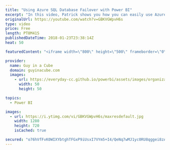 ```yaml
---
title: "Using Azure SQL Database Failover with Power BI"
excerpt: "In this video, Patrick shows you how you can easily use Azure SQL Database Failover Groups with Power BI to ensure you have access to your data. Connecting to an Azure SQL Database Failover Group from Power BI is easier than connecting to a secondary replica of an Always On Availability Group.  LET'S"
originalUrl: https://youtube.com/watch?v=GBKVGWpvH6s
type: video
price: Free
length: PT8M41S
publishedDateTime: 2018-01-23T23:38:14Z
heat: 50

featuredContent: "<iframe width=\"800\" height=\"500\" frameborder=\"0\" src=\"https://www.youtube.com/embed/GBKVGWpvH6s\" allow=\"accelerometer; autoplay; encrypted-media; gyroscope; picture-in-picture\" allowfullscreen></iframe>"

provider:
  name: Guy in a Cube
  domain: guyinacube.com
  images:
    - url: https://everyday-cc.github.io/powerbi/assets/images/organizations/guyinacube.com-50x50.jpg
      width: 50
      height: 50

topics:
  - Power BI

images:
  - url: https://i.ytimg.com/vi/GBKVGWpvH6s/maxresdefault.jpg
    width: 1280
    height: 720
    isCached: true

secured: "o76hVfFvK0WIXYbtghTFGxP9iUsxI7VYm5+I4/QeNq7wMJ1yc0RU8qggei8zAbKPvCZJLy6izkiKyE3P/7SLPmEiZM1XoCDNIoNatTr5pnsxE5Fo/QtuJBuRu3FCerCwA+1mwAyUpIn14Nf4aZkowsFJpxLeB/EJepd3XSQtAXtjLPCPlvfEWT8DKgFf/qTxF5zxVh0bmnxmErYl+y1LkYIbp1YxNxUhzA1hQdmBDYEdfKK6cDVMRoEsTSVmear+Lell2O8dHkUViVHpyiY5RE3up5By4Q1Fw82De70zYkODIllHORngitacQPScr/vDFoQefTkyTEWZ7p9YRli6BZosoIvV6xgdliKoIJRrrYnOx+TQ5JfElzbNSPcBBq5R9tKFHB4w+j8QjDVKKYZlZ9qbiDkJ8HNkCc1UkEFf9S4=;RMf+tPLR5TluybSsYaBSsg=="
---
```


